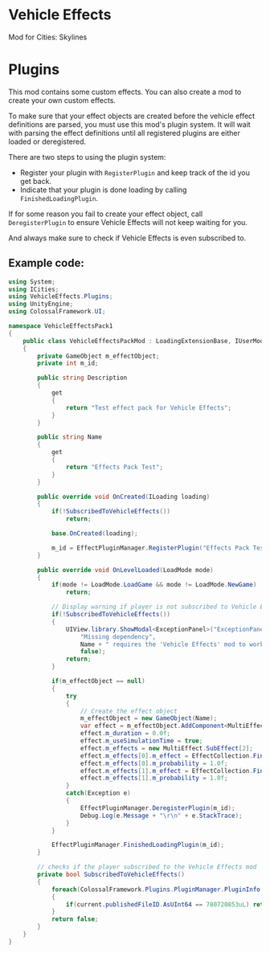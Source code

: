 # Vehicle Effects
Mod for Cities: Skylines

# Plugins

This mod contains some custom effects. You can also create a mod to create your own custom effects.

To make sure that your effect objects are created before the vehicle effect definitions are parsed, you must use this mod's plugin system.
It will wait with parsing the effect definitions until all registered plugins are either loaded or deregistered.

There are two steps to using the plugin system:

* Register your plugin with `RegisterPlugin` and keep track of the id you get back.
* Indicate that your plugin is done loading by calling `FinishedLoadingPlugin`.

If for some reason you fail to create your effect object, call `DeregisterPlugin` to ensure Vehicle Effects will not keep waiting for you.

And always make sure to check if Vehicle Effects is even subscribed to.

Example code:
--------
```c#
using System;
using ICities;
using VehicleEffects.Plugins;
using UnityEngine;
using ColossalFramework.UI;

namespace VehicleEffectsPack1
{
    public class VehicleEffectsPackMod : LoadingExtensionBase, IUserMod
    {
        private GameObject m_effectObject;
        private int m_id;

        public string Description
        {
            get
            {
                return "Test effect pack for Vehicle Effects";
            }
        }

        public string Name
        {
            get
            {
                return "Effects Pack Test";
            }
        }

        public override void OnCreated(ILoading loading)
        {
            if(!SubscribedToVehicleEffects())
                return;

            base.OnCreated(loading);

            m_id = EffectPluginManager.RegisterPlugin("Effects Pack Test");
        }

        public override void OnLevelLoaded(LoadMode mode)
        {
            if(mode != LoadMode.LoadGame && mode != LoadMode.NewGame)
                return;

            // Display warning if player is not subscribed to Vehicle Effects
            if(!SubscribedToVehicleEffects())
            {
                UIView.library.ShowModal<ExceptionPanel>("ExceptionPanel").SetMessage(
                    "Missing dependency",
                    Name + " requires the 'Vehicle Effects' mod to work properly. Please subscribe to the mod and restart the game!",
                    false);
                return;
            }

            if(m_effectObject == null)
            {
                try
                {
                    // Create the effect object
                    m_effectObject = new GameObject(Name);
                    var effect = m_effectObject.AddComponent<MultiEffect>();
                    effect.m_duration = 0.0f;
                    effect.m_useSimulationTime = true;
                    effect.m_effects = new MultiEffect.SubEffect[2];
                    effect.m_effects[0].m_effect = EffectCollection.FindEffect("Train Light Left");
                    effect.m_effects[0].m_probability = 1.0f;
                    effect.m_effects[1].m_effect = EffectCollection.FindEffect("Train Light Right");
                    effect.m_effects[1].m_probability = 1.0f;
                }
                catch(Exception e)
                {
                    EffectPluginManager.DeregisterPlugin(m_id);
                    Debug.Log(e.Message + "\r\n" + e.StackTrace);
                }
            }

            EffectPluginManager.FinishedLoadingPlugin(m_id);
        }

        // checks if the player subscribed to the Vehicle Effects mod
        private bool SubscribedToVehicleEffects()
        {
            foreach(ColossalFramework.Plugins.PluginManager.PluginInfo current in ColossalFramework.Plugins.PluginManager.instance.GetPluginsInfo())
            {
                if(current.publishedFileID.AsUInt64 == 780720853uL) return true;
            }
            return false;
        }
    }
}
```
